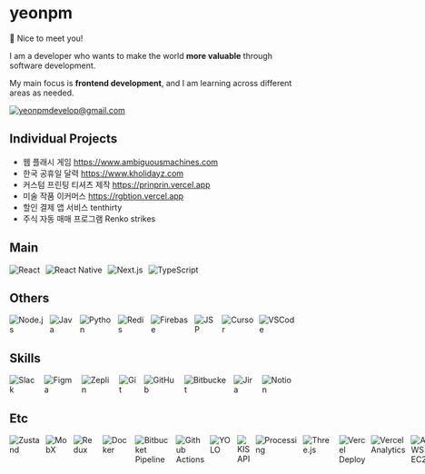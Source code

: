 # yeonpm

👋 Nice to meet you!

<div>
<p>I am a developer who wants to make the world <b>more valuable</b> through software development.</p>
<p>My main focus is <b>frontend development</b>, and I am learning across different areas as needed.</p>
</div>

<a href="mailto:yeonpmdevelop@gmail.com">
<img src="https://img.shields.io/badge/yeonpmdevelop@gmail.com-EA4335?style=for-the-badge&logo=gmail&logoColor=white" alt="yeonpmdevelop@gmail.com" />
</a>

## Individual Projects

- 웹 플래시 게임 https://www.ambiguousmachines.com
- 한국 공휴일 달력 https://www.kholidayz.com
- 커스텀 프린팅 티셔츠 제작 https://prinprin.vercel.app
- 미술 작품 이커머스 https://rgbtion.vercel.app
- 할인 결제 앱 서비스 tenthirty
- 주식 자동 매매 프로그램 Renko strikes
  <!-- - 대학교 축제 정리 사이트 https://www.campusival.vercel.app -->
  <!-- - 성격 테스트 웹서비스 https://www.roloru.vercel.app -->

## Main

<div style="display: flex; gap: 10px;">
<img src="https://img.shields.io/badge/React-20232A?style=for-the-badge&logo=react&logoColor=61DAFB" alt="React" />
<img src="https://img.shields.io/badge/React_Native-20232A?style=for-the-badge&logo=react&logoColor=61DAFB" alt="React Native" />
<img src="https://img.shields.io/badge/Next.js-000000?style=for-the-badge&logo=nextdotjs&logoColor=white" alt="Next.js" />
<img src="https://img.shields.io/badge/TypeScript-007ACC?style=for-the-badge&logo=typescript&logoColor=white" alt="TypeScript" />
</div>

## Others

<div style="display: flex; gap: 10px;">
<img src="https://img.shields.io/badge/Node.js-339933?style=for-the-badge&logo=nodedotjs&logoColor=white" alt="Node.js" />
<img src="https://img.shields.io/badge/Java-DC382D?style=for-the-badge&logo=openjdk&logoColor=white" alt="Java" />
<img src="https://img.shields.io/badge/Python-3776AB?style=for-the-badge&logo=python&logoColor=white" alt="Python" />
<img src="https://img.shields.io/badge/Redis-DC382D?style=for-the-badge&logo=redis&logoColor=white" alt="Redis" />
<img src="https://img.shields.io/badge/Firebase-FF9900?style=for-the-badge&logo=firebase&logoColor=white" alt="Firebase" />
<img src="https://img.shields.io/badge/JSP-DC382D?style=for-the-badge&logo=jsp&logoColor=white" alt="JSP" />
<img src="https://img.shields.io/badge/cursor-000000?style=for-the-badge&logo=cursor&logoColor=white" alt="Cursor" />
<img src="https://img.shields.io/badge/VSCode-007ACC?style=for-the-badge&logo=visualstudiocode&logoColor=white" alt="VSCode" />
</div>

## Skills

<div style="display: flex; gap: 10px;">
<img src="https://img.shields.io/badge/Slack-4A154B?style=for-the-badge&logo=slack&logoColor=white" alt="Slack" />
<img src="https://img.shields.io/badge/Figma-F24E1E?style=for-the-badge&logo=figma&logoColor=white" alt="Figma" />
<img src="https://img.shields.io/badge/Zeplin-FDBD39?style=for-the-badge&logo=zeplin&logoColor=black" alt="Zeplin" />
<img src="https://img.shields.io/badge/Git-F05032?style=for-the-badge&logo=git&logoColor=white" alt="Git" />
<img src="https://img.shields.io/badge/GitHub-181717?style=for-the-badge&logo=github&logoColor=white" alt="GitHub" />
<img src="https://img.shields.io/badge/Bitbucket-0052CC?style=for-the-badge&logo=bitbucket&logoColor=white" alt="Bitbucket" />
<img src="https://img.shields.io/badge/Jira-0052CC?style=for-the-badge&logo=jira&logoColor=white" alt="Jira" />
<img src="https://img.shields.io/badge/Notion-000000?style=for-the-badge&logo=notion&logoColor=white" alt="Notion" />
</div>

## Etc

<div style="display: flex; gap: 10px;">
<img src="https://img.shields.io/badge/Zustand-000000?style=for-the-badge&logo=zustand&logoColor=white" alt="Zustand" />
<img src="https://img.shields.io/badge/MobX-000000?style=for-the-badge&logo=mobx&logoColor=white" alt="MobX" />
<img src="https://img.shields.io/badge/Redux-764ABC?style=for-the-badge&logo=redux&logoColor=white" alt="Redux" />
<img src="https://img.shields.io/badge/Docker-2496ED?style=for-the-badge&logo=docker&logoColor=white" alt="Docker" />
<img src="https://img.shields.io/badge/Bitbucket_Pipeline-0052CC?style=for-the-badge&logo=bitbucket&logoColor=white" alt="Bitbucket Pipeline" />
<img src="https://img.shields.io/badge/github_actions-000000?style=for-the-badge&logo=githubactions&logoColor=white" alt="Github Actions" />
<img src="https://img.shields.io/badge/YOLO-00FFFF?style=for-the-badge&logo=yolo&logoColor=black" alt="YOLO" />
<img src="https://img.shields.io/badge/KIS_API-000000?style=for-the-badge&logo=kis&logoColor=white" alt="KIS API" />
<img src="https://img.shields.io/badge/Processing-006699?style=for-the-badge&logo=processingfoundation&logoColor=white" alt="Processing" />
<img src="https://img.shields.io/badge/Three.js-000000?style=for-the-badge&logo=three.js&logoColor=white" alt="Three.js" />
<img src="https://img.shields.io/badge/vercel_deploy-000000?style=for-the-badge&logo=vercel&logoColor=white" alt="Vercel Deploy" />
<img src="https://img.shields.io/badge/vercel_analytics-000000?style=for-the-badge&logo=vercel&logoColor=white" alt="Vercel Analytics" />
<img src="https://img.shields.io/badge/AWS_EC2-FF9900?style=for-the-badge&logo=amazonec2&logoColor=white" alt="AWS EC2" />
<img src="https://img.shields.io/badge/AWS_Route53-FF9900?style=for-the-badge&logo=amazonroute53&logoColor=white" alt="AWS Route53" />
<img src="https://img.shields.io/badge/gabia-000000?style=for-the-badge&logo=gabia&logoColor=white" alt="Gabia" />
<img src="https://img.shields.io/badge/Google_Adsense-4285F4?style=for-the-badge&logo=googleadsense&logoColor=white" alt="Google Adsense" />
<img src="https://img.shields.io/badge/Firestore-FF9900?style=for-the-badge&logo=firebase&logoColor=white" alt="Firestore" />
<img src="https://img.shields.io/badge/Firebase_Storage-FF9900?style=for-the-badge&logo=firebase&logoColor=white" alt="Firebase Storage" />
<img src="https://img.shields.io/badge/Firebase_Notification-FF9900?style=for-the-badge&logo=firebase&logoColor=white" alt="Firebase Notification" />
<img src="https://img.shields.io/badge/Firebase_Authentication-FF9900?style=for-the-badge&logo=firebase&logoColor=white" alt="Firebase Authentication" />
<img src="https://img.shields.io/badge/google_recaptcha-4285F4?style=for-the-badge&logo=recaptcha&logoColor=white" alt="Google reCAPTCHA" />
<img src="https://img.shields.io/badge/Slack_Webhook-4A154B?style=for-the-badge&logo=slack&logoColor=white" alt="Slack Webhook" />
<img src="https://img.shields.io/badge/Discord_Webhook-5865F2?style=for-the-badge&logo=discord&logoColor=white" alt="Discord Webhook" />
</div>
